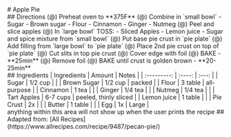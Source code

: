 <!-- 
AUTHOR:Sam Sebastian;
TITLE:Apple Pie;
PREP:20min;
COOK:45min;
 -->

<title>Apple Pie</title>
# Apple Pie

<div class="container">
<div class="sidebyside">
## Directions
(@) Preheat oven to **375F**
(@) Combine in `small bowl`
    - Sugar
    - Brown sugar
    - Flour
    - Cinnamon
    - Ginger
    - Nutmeg
(@) Peel and slice apples
(@) In `large bowl` TOSS:
    - Sliced Apples
    - Lemon juice
    - Sugar and spice mixture from `small bowl`
(@) Put base pie crust in `pie plate`
(@) Add filling from `large bowl` to `pie plate`
(@) Place 2nd pie crust on top of `pie plate`
(@) Cut slits in top pie crust
(@) Cover edge with foil
(@) BAKE
    - **25min**
(@) Remove foil
(@) BAKE until crust is golden brown
    - **20-25min**
</div>

<div class="sidebyside">
## Ingredients
| Ingredients | Amount | Notes |
| :---------: | :----: | :---: |
| Sugar | 1/2 cup |  |
| Brown Sugar | 1/2 cup | packed |
| Flour | 3 table | all-purpose |
| Cinnamon | 1 tea |  |
| Ginger | 1/4 tea |  |
| Nutmeg | 1/4 tea |  |
| Tart Apples | 6-7 cups | peeled, thinly sliced |
| Lemon juice | 1 table |  |
| Pie Crust | 2x |  |
| Butter | 1 table |  |
| Egg | 1x | Large |
</div>
</div>


<div class="noprint">
    anything within this area will not show up when the user prints the recipe
## Adapted from: [All Recipes](https://www.allrecipes.com/recipe/9487/pecan-pie/)
</div>
